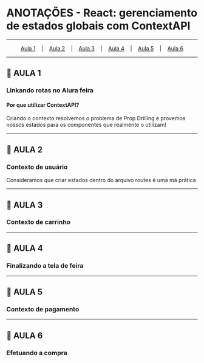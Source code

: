 # ANOTAÇÕES - React: gerenciamento de estados globais com ContextAPI

---
<p align="center">
  <a href="#-aula-1">Aula 1</a> &nbsp;&nbsp;&nbsp;|&nbsp;&nbsp;&nbsp;
  <a href="#-aula-2">Aula 2</a> &nbsp;&nbsp;&nbsp;|&nbsp;&nbsp;&nbsp;
  <a href="#-aula-3">Aula 3</a> &nbsp;&nbsp;&nbsp;|&nbsp;&nbsp;&nbsp;
  <a href="#-aula-4">Aula 4</a> &nbsp;&nbsp;&nbsp;|&nbsp;&nbsp;&nbsp;
  <a href="#-aula-4">Aula 5</a> &nbsp;&nbsp;&nbsp;|&nbsp;&nbsp;&nbsp;
  <a href="#-aula-5">Aula 6</a> 

</p>

---

## 📌 AULA 1
### Linkando rotas no Alura feira
#### Por que utilizar ContextAPI?
Criando o contexto resolvemos o problema de Prop Drilling e provemos nossos estados para os componentes que realmente o utilizam!

---

## 📌 AULA 2
### Contexto de usuário
Consideramos que criar estados dentro do arquivo routes é uma má prática

---

## 📌 AULA 3
### Contexto de carrinho


---

## 📌 AULA 4
### Finalizando a tela de feira


---

## 📌 AULA 5
### Contexto de pagamento


---

## 📌 AULA 6
### Efetuando a compra
